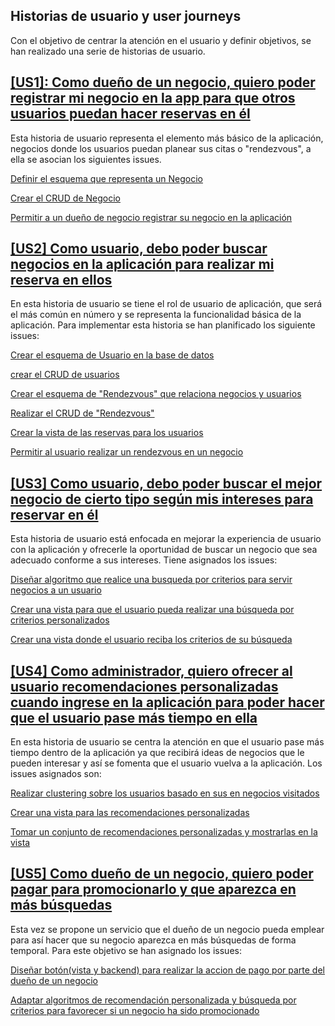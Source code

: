 ## Historias de usuario y user journeys

Con el objetivo de centrar la atención en el usuario y definir objetivos, se han realizado una serie de historias de usuario.

## [[US1]: Como dueño de un negocio, quiero poder registrar mi negocio en la app para que otros usuarios puedan hacer reservas en él](https://github.com/ajalba/rendezvous/issues/9)

Esta historia de usuario representa el elemento más básico de la aplicación, negocios donde los usuarios puedan planear sus citas o "rendezvous", a ella se asocian los siguientes issues.

[Definir el esquema que representa un Negocio](https://github.com/ajalba/rendezvous/issues/17)

[Crear el CRUD de Negocio](https://github.com/ajalba/rendezvous/issues/18)

[Permitir a un dueño de negocio registrar su negocio en la aplicación](https://github.com/ajalba/rendezvous/issues/34)

## [[US2] Como usuario, debo poder buscar negocios en la aplicación para realizar mi reserva en ellos](https://github.com/ajalba/rendezvous/issues/8)

En esta historia de usuario se tiene el rol de usuario de aplicación, que será el más común en número y se representa la funcionalidad básica de la aplicación. Para implementar esta historia se han planificado los siguiente issues:

[Crear el esquema de Usuario en la base de datos](https://github.com/ajalba/rendezvous/issues/22)

[crear el CRUD de usuarios](https://github.com/ajalba/rendezvous/issues/23)

[Crear el esquema de "Rendezvous" que relaciona negocios y usuarios](https://github.com/ajalba/rendezvous/issues/19)

[Realizar el CRUD de "Rendezvous"](https://github.com/ajalba/rendezvous/issues/20)

[Crear la vista de las reservas para los usuarios](https://github.com/ajalba/rendezvous/issues/21)

[Permitir al usuario realizar un rendezvous en un negocio](https://github.com/ajalba/rendezvous/issues/24)

## [[US3] Como usuario, debo poder buscar el mejor negocio de cierto tipo según mis intereses para reservar en él](https://github.com/ajalba/rendezvous/issues/10)

Esta historia de usuario está enfocada en mejorar la experiencia de usuario con la aplicación y ofrecerle la oportunidad de buscar un negocio que sea adecuado conforme a sus intereses. Tiene asignados los issues:

[Diseñar algoritmo que realice una busqueda por criterios para servir negocios a un usuario](https://github.com/ajalba/rendezvous/issues/25)

[Crear una vista para que el usuario pueda realizar una búsqueda por criterios personalizados](https://github.com/ajalba/rendezvous/issues/26)

[Crear una vista donde el usuario reciba los criterios de su búsqueda](https://github.com/ajalba/rendezvous/issues/27)

## [[US4] Como administrador, quiero ofrecer al usuario recomendaciones personalizadas cuando ingrese en la aplicación para poder hacer que el usuario pase más tiempo en ella](https://github.com/ajalba/rendezvous/issues/11)

En esta historia de usuario se centra la atención en que el usuario pase más tiempo dentro de la aplicación ya que recibirá ideas de negocios que le pueden interesar y así se fomenta que el usuario vuelva a la aplicación. Los issues asignados son:

[Realizar clustering sobre los usuarios basado en sus en negocios visitados](https://github.com/ajalba/rendezvous/issues/28)

[Crear una vista para las recomendaciones personalizadas](https://github.com/ajalba/rendezvous/issues/29)

[Tomar un conjunto de recomendaciones personalizadas y mostrarlas en la vista](https://github.com/ajalba/rendezvous/issues/30)

## [[US5] Como dueño de un negocio, quiero poder pagar para promocionarlo y que aparezca en más búsquedas](https://github.com/ajalba/rendezvous/issues/12)

Esta vez se propone un servicio que el dueño de un negocio pueda emplear para así hacer que su negocio aparezca en más búsquedas de forma temporal. Para este objetivo se han asignado los issues:

[Diseñar botón(vista y backend) para realizar la accion de pago por parte del dueño de un negocio](https://github.com/ajalba/rendezvous/issues/31)

[Adaptar algoritmos de recomendación personalizada y búsqueda por criterios para favorecer si un negocio ha sido promocionado](https://github.com/ajalba/rendezvous/issues/32)




